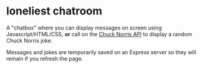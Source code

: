 # loneliest chatroom

A "chatbox" where you can display messages on screen using Javascript/HTML/CSS, **or** call on the [Chuck Norris API](http://www.icndb.com/api/) to display a random Chuck Norris joke.

Messages and jokes are temporarily saved on an Express server so they will remain if you refresh the page.
